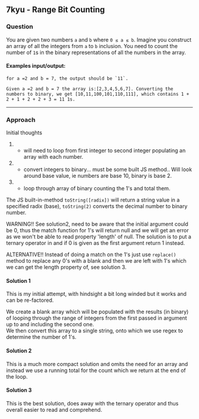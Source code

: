 ## 7kyu - Range Bit Counting

### Question
You are given two numbers `a` and `b` where `0 ≤ a ≤ b`. Imagine you construct an array of all the integers from `a` to `b` inclusion. You need to count the number of `1`s in the binary representations of all the numbers in the array.

#### Examples input/output:

```
for a =2 and b = 7, the output should be `11`.  

Given a =2 and b = 7 the array is:[2,3,4,5,6,7]. Converting the numbers to binary, we get [10,11,100,101,110,111], which contains 1 + 2 + 1 + 2 + 2 + 3 = 11 1s.
```

<hr>

### Approach
Initial thoughts
1. - will need to loop from first integer to second integer populating an array with each number.
2. - convert integers to binary... must be some built JS method.. Will look around base value, ie numbers are base 10, binary is base 2.
3. - loop through array of binary counting the 1's and total them.

The JS built-in-method `toString([radix])` will return a string value in a specified radix (base), `toString(2)` converts the decimal number to binary number.

WARNING!!
See solution2, need to be aware that the initial argument could be 0, thus the match function for 1's will return null and we will get an error as we won't be able to read property 'length' of null. 
The solution is to put a ternary operator in and if 0 is given as the first argument return 1 instead.

ALTERNATIVE!!
Instead of doing a match on the 1's just use `replace()` method to replace any 0's with a blank and then we are left with 1's which we can get the length property of, see solution 3.

#### Solution 1

This is my initial attempt, with hindsight a bit long winded but it works and can be re-factored.

We create a blank array which will be populated with the results (in binary) of looping through the range of integers from the first passed in argument up to and including the second one.  
We then convert this array to a single string, onto which we use regex to determine the number of 1's.


#### Solution 2

This is a much more compact solution and omits the need for an array and instead we use a running total for the count which we return at the end of the loop.


#### Solution 3

This is the best solution, does away with the ternary operator and thus overall easier to read and comprehend.